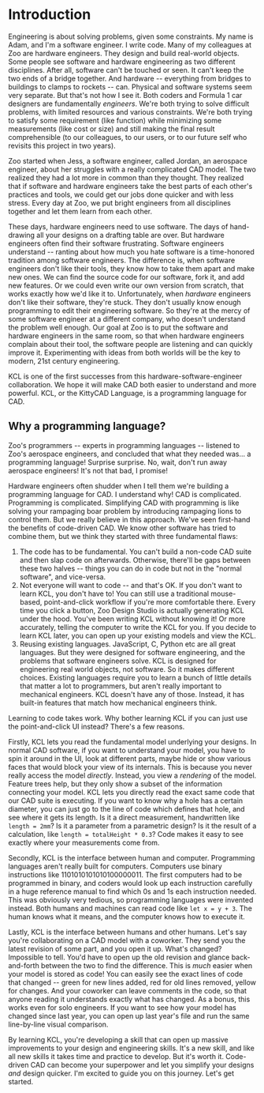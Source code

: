 # Introduction

Engineering is about solving problems, given some constraints. My name is Adam, and I'm a software engineer. I write code. Many of my colleagues at Zoo are hardware engineers. They design and build real-world objects. Some people see software and hardware engineering as two different disciplines. After all, software can't be touched or seen. It can't keep the two ends of a bridge together. And hardware -- everything from bridges to buildings to clamps to rockets -- can. Physical and software systems seem very separate. But that's not how I see it. Both coders and Formula 1 car designers are fundamentally _engineers_. We're both trying to solve difficult problems, with limited resources and various constraints. We're both trying to satisfy some requirement (like function) while minimizing some measurements (like cost or size) and still making the final result comprehensible (to our colleagues, to our users, or to our future self who revisits this project in two years).

Zoo started when Jess, a software engineer, called Jordan, an aerospace engineer, about her struggles with a really complicated CAD model. The two realized they had a lot more in common than they thought. They realized that if software and hardware engineers take the best parts of each other's practices and tools, we could get our jobs done quicker and with less stress. Every day at Zoo, we put bright engineers from all disciplines together and let them learn from each other.

These days, hardware engineers need to use software. The days of hand-drawing all your designs on a drafting table are over. But hardware engineers often find their software frustrating. Software engineers understand -- ranting about how much you hate software is a time-honored tradition among software engineers. The difference is, when software engineers don't like their tools, they know how to take them apart and make new ones. We can find the source code for our software, fork it, and add new features. Or we could even write our own version from scratch, that works exactly how we'd like it to. Unfortunately, when _hardware_ engineers don't like their software, they're stuck. They don't usually know enough programming to edit their engineering software. So they're at the mercy of some software engineer at a different company, who doesn't understand the problem well enough. Our goal at Zoo is to put the software and hardware engineers in the same room, so that when hardware engineers complain about their tool, the software people are listening and can quickly improve it. Experimenting with ideas from both worlds will be the key to modern, 21st century engineering.

KCL is one of the first successes from this hardware-software-engineer collaboration. We hope it will make CAD both easier to understand and more powerful. KCL, or the KittyCAD Language, is a programming language for CAD.

## Why a programming language?

Zoo's programmers -- experts in programming languages -- listened to Zoo's aerospace engineers, and concluded that what they needed was... a programming language! Surprise surprise. No, wait, don't run away aerospace engineers! It's not that bad, I promise!

Hardware engineers often shudder when I tell them we're building a programming language for CAD. I understand why! CAD is complicated. Programming is complicated. Simplifying CAD with programming is like solving your rampaging boar problem by introducing rampaging lions to control them. But we really believe in this approach. We've seen first-hand the benefits of code-driven CAD. We know other software has tried to combine them, but we think they started with three fundamental flaws:

1. The code has to be fundamental. You can't build a non-code CAD suite and then slap code on afterwards. Otherwise, there'll be gaps between these two halves -- things you can do in code but not in the "normal software", and vice-versa.
2. Not everyone will want to code -- and that's OK. If you don't want to learn KCL, you don't have to! You can still use a traditional mouse-based, point-and-click workflow if you're more comfortable there. Every time you click a button, Zoo Design Studio is actually generating KCL under the hood. You've been writing KCL without knowing it! Or more accurately, telling the computer to write the KCL for you. If you decide to learn KCL later, you can open up your existing models and view the KCL.
3. Reusing existing languages. JavaScript, C, Python etc are all great languages. But they were designed for software engineering, and the problems that software engineers solve. KCL is designed for engineering real world objects, not software. So it makes different choices. Existing languages require you to learn a bunch of little details that matter a lot to programmers, but aren't really important to mechanical engineers. KCL doesn't have any of those. Instead, it has built-in features that match how mechanical engineers think.

Learning to code takes work. Why bother learning KCL if you can just use the point-and-click UI instead? There's a few reasons.

Firstly, KCL lets you read the fundamental model underlying your designs. In normal CAD software, if you want to understand your model, you have to spin it around in the UI, look at different parts, maybe hide or show various faces that would block your view of its internals. This is because you never really access the model _directly_. Instead, you view a _rendering_ of the model. Feature trees help, but they only show a subset of the information connecting your model. KCL lets you directly read the exact same code that our CAD suite is executing. If you want to know why a hole has a certain diameter, you can just go to the line of code which defines that hole, and see where it gets its length. Is it a direct measurement, handwritten like `length = 2mm`? Is it a parameter from a parametric design? Is it the result of a calculation, like `length = totalHeight * 0.3`? Code makes it easy to see exactly where your measurements come from.

Secondly, KCL is the interface between human and computer. Programming languages aren't really built for computers. Computers use binary instructions like 1101010101010100000011. The first computers had to be programmed in binary, and coders would look up each instruction carefully in a huge reference manual to find which 0s and 1s each instruction needed. This was obviously very tedious, so programming languages were invented instead. Both humans and machines can read code like `let x = y + 3`. The human knows what it means, and the computer knows how to execute it.

Lastly, KCL is the interface between humans and other humans. Let's say you're collaborating on a CAD model with a coworker. They send you the latest revision of some part, and you open it up. What's changed? Impossible to tell. You'd have to open up the old revision and glance back-and-forth between the two to find the difference. This is _much_ easier when your model is stored as code! You can easily see the exact lines of code that changed -- green for new lines added, red for old lines removed, yellow for changes. And your coworker can leave comments in the code, so that anyone reading it understands exactly what has changed. As a bonus, this works even for solo engineers. If you want to see how your model has changed since last year, you can open up last year's file and run the same line-by-line visual comparison.

By learning KCL, you're developing a skill that can open up massive improvements to your design and engineering skills. It's a new skill, and like all new skills it takes time and practice to develop. But it's worth it. Code-driven CAD can become your superpower and let you simplify your designs _and_ design quicker. I'm excited to guide you on this journey. Let's get started.
